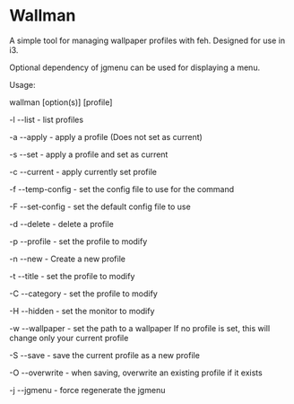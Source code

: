 # Wallman

A simple tool for managing wallpaper profiles with feh. Designed for use in i3.

Optional dependency of jgmenu can be used for displaying a menu.

Usage: 

wallman [option(s)] [profile]

-l --list - list profiles

-a --apply - apply a profile (Does not set as current)

-s --set - apply a profile and set as current

-c --current - apply currently set profile

-f --temp-config - set the config file to use for the command

-F --set-config - set the default config file to use

-d --delete - delete a profile

-p --profile - set the profile to modify

-n --new - Create a new profile

-t --title - set the profile to modify

-C --category - set the profile to modify

-H --hidden - set the monitor to modify

-w --wallpaper - set the path to a wallpaper
	If no profile is set, this will change only your current profile

-S --save - save the current profile as a new profile

-O --overwrite - when saving, overwrite an existing profile if it exists

-j --jgmenu - force regenerate the jgmenu

